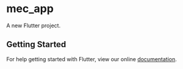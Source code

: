 # mec_app

A new Flutter project.

## Getting Started

For help getting started with Flutter, view our online
[documentation](https://flutter.io/).
